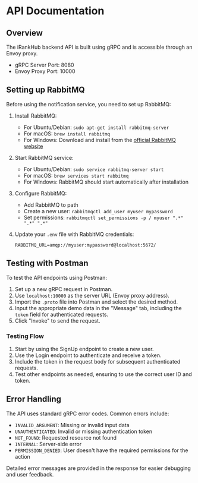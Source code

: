 # API Documentation

## Overview

The iRankHub backend API is built using gRPC and is accessible through an Envoy proxy.

- gRPC Server Port: 8080
- Envoy Proxy Port: 10000

## Setting up RabbitMQ

Before using the notification service, you need to set up RabbitMQ:

1. Install RabbitMQ:
   - For Ubuntu/Debian: `sudo apt-get install rabbitmq-server`
   - For macOS: `brew install rabbitmq`
   - For Windows: Download and install from the [official RabbitMQ website](https://www.rabbitmq.com/docs/download)

2. Start RabbitMQ service:
   - For Ubuntu/Debian: `sudo service rabbitmq-server start`
   - For macOS: `brew services start rabbitmq`
   - For Windows: RabbitMQ should start automatically after installation

3. Configure RabbitMQ:
   - Add RabbitMQ to path
   - Create a new user: `rabbitmqctl add_user myuser mypassword`
   - Set permissions: `rabbitmqctl set_permissions -p / myuser ".*" ".*" ".*"`

4. Update your `.env` file with RabbitMQ credentials:
   ```
   RABBITMQ_URL=amqp://myuser:mypassword@localhost:5672/
   ```

## Testing with Postman

To test the API endpoints using Postman:

1. Set up a new gRPC request in Postman.
2. Use `localhost:10000` as the server URL (Envoy proxy address).
3. Import the `.proto` file into Postman and select the desired method.
4. Input the appropriate demo data in the "Message" tab, including the `token` field for authenticated requests.
5. Click "Invoke" to send the request.

### Testing Flow

1. Start by using the SignUp endpoint to create a new user.
2. Use the Login endpoint to authenticate and receive a token.
3. Include the token in the request body for subsequent authenticated requests.
4. Test other endpoints as needed, ensuring to use the correct user ID and token.

## Error Handling

The API uses standard gRPC error codes. Common errors include:

- `INVALID_ARGUMENT`: Missing or invalid input data
- `UNAUTHENTICATED`: Invalid or missing authentication token
- `NOT_FOUND`: Requested resource not found
- `INTERNAL`: Server-side error
- `PERMISSION_DENIED`: User doesn't have the required permissions for the action

Detailed error messages are provided in the response for easier debugging and user feedback.